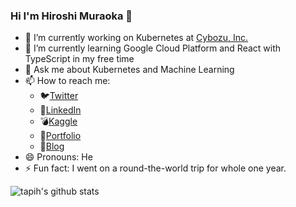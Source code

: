 ### Hi I'm Hiroshi Muraoka 👋

<!--
**tapih/tapih** is a ✨ _special_ ✨ repository because its `README.md` (this file) appears on your GitHub profile.

Here are some ideas to get you started:

-->

- 🔭 I’m currently working on Kubernetes at [Cybozu, Inc.](https://cybozu.co.jp/)
- 🌱 I’m currently learning Google Cloud Platform and React with TypeScript in my free time
- 💬 Ask me about Kubernetes and Machine Learning
- 📫 How to reach me:
  - 🐦[Twitter](https://twitter.com/_tapih)
  - 🔗[LinkedIn](https://jp.linkedin.com/in/hiroshi-muraoka-a4357770/en-us)
  - 💣[Kaggle](https://www.kaggle.com/pseprop)
  - 🌼[Portfolio](https://portfolio.tapih.dev)
  - 📗[Blog](https://blog.tapih.dev)
- 😄 Pronouns: He
- ⚡ Fun fact: I went on a round-the-world trip for whole one year.


![tapih's github stats](https://github-readme-stats.vercel.app/api?username=tapih&show_icons=true&theme=tokyonight)
